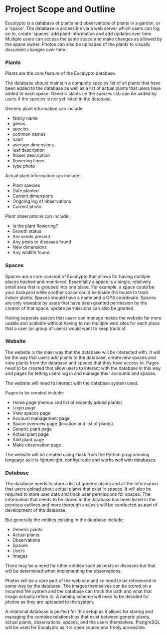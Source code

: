 # Project Scope and Outline

Eucalypto is a database of plants and observations of plants in a garden, or a 'space'. The database is accessible via a web server which users can log on to, create 'spaces' add plant information and add updates over time. Multiple users can access the same space and make changes as allowed by the space owner. Photos can also be uploaded of the plants to visually document changes over time.
### Plants
Plants are the core feature of the Eucalypto database.

The database should maintain a complete species list of all plants that have been added to the database as well as a list of actual plants that users have added to each space. Generic plants (in the species list) can be added by users if the species is not yet listed in the database. 

Generic plant information can include:
- family name
- genus
- species
- common names
- habit
- average dimensions
- leaf description
- flower description
- flowering times
- type photo

Actual plant information can include:
- Plant species
- Date planted
- Current dimensions
- Ongoing log of observations
- Current photo

Plant observations can include:
- Is the plant flowering?
- Growth status
- Are seeds present
- Any pests or diseases found
- New dimensions
- Any wildlife found 

### Spaces
Spaces are a core concept of Eucalypto that allows for having multiple places tracked and monitored. Essentially a space is a single, relatively small area that is grouped into one place. For example, a space could be your backyard while another space could be inside the house to track indoor plants. Spaces should have a name and a GPS coordinate. Spaces are only viewable by users that have been granted permission by the creator of that space, update permissions can also be granted.

Having separate spaces that users can manage makes the website far more usable and scalable without having to run multiple web sites for each place that a user (or group of users) would want to keep track of.

### Website
The website is the main way that the database will be interacted with. It will be the way that users add plants to the database, create new spaces and view plants from the database and spaces that they have access to. Pages need to be created that allow users to interact with the database in this way and pages for letting users log in and manage their accounts and spaces. 

The website will need to interact with the database system used. 

Pages to be created include:
- Home page (menus and list of recently added plants)
- Login page
- View spaces page
- Account management page
- Space overview page (location and list of plants)
- Generic plant page
- Actual plant page
- Add plant page
- Make observation page

The website will be created using Flask from the Python programming language as it is lightweight, configurable and works well with databases.
### Database
The database needs to store a list of generic plants and all the information that users upload about actual plants that exist in spaces. It will also be required to store user data and track user permissions for spaces. The information that needs to be stored in the database has been listed in the previous outlines and more thorough analysis will be conducted as part of development of the database.

But generally the entities existing in the database include:
- Generic plants
- Actual plants
- Observations
- Spaces
- Users
- Images

There may be a need for other entities such as pests or diseases but that will be determined when implementing the observations. 

Photos will be a core part of the web site and so need to be referenced in some way by the database. The images themselves can be stored on a mounted file system and the database can track the path and what that image actually refers to. A naming scheme will need to be decided for photos as they are uploaded to the system.

A relational database is perfect for this setup as it allows for storing and managing the complex relationships that exist between generic plants, actual plants, observations, spaces, and the users themselves. PostgreSQL will be used for Eucalypto as it is open source and freely accessible. 